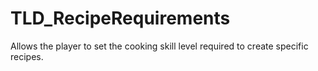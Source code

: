 # TLD_RecipeRequirements

Allows the player to set the cooking skill level required to create specific recipes.
